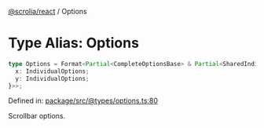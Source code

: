 [@scrolia/react](../README.md) / Options

# Type Alias: Options

```ts
type Options = Format<Partial<CompleteOptionsBase> & Partial<SharedIndividualOptions> & Partial<{
  x: IndividualOptions;
  y: IndividualOptions;
}>>;
```

Defined in: [package/src/@types/options.ts:80](https://github.com/scrolia/react/blob/f82d22480164148d1894602bc5a018480f1727a2/package/src/@types/options.ts#L80)

Scrollbar options.
